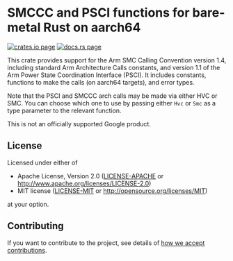 # SMCCC and PSCI functions for bare-metal Rust on aarch64

[![crates.io page](https://img.shields.io/crates/v/smccc.svg)](https://crates.io/crates/smccc)
[![docs.rs page](https://docs.rs/smccc/badge.svg)](https://docs.rs/smccc)

This crate provides support for the Arm SMC Calling Convention version 1.4, including standard Arm
Architecture Calls constants, and version 1.1 of the Arm Power State Coordination Interface (PSCI).
It includes constants, functions to make the calls (on aarch64 targets), and error types.

Note that the PSCI and SMCCC arch calls may be made via either HVC or SMC. You can choose which one
to use by passing either `Hvc` or `Smc` as a type parameter to the relevant function.

This is not an officially supported Google product.

## License

Licensed under either of

- Apache License, Version 2.0
  ([LICENSE-APACHE](LICENSE-APACHE) or http://www.apache.org/licenses/LICENSE-2.0)
- MIT license
  ([LICENSE-MIT](LICENSE-MIT) or http://opensource.org/licenses/MIT)

at your option.

## Contributing

If you want to contribute to the project, see details of
[how we accept contributions](CONTRIBUTING.md).
